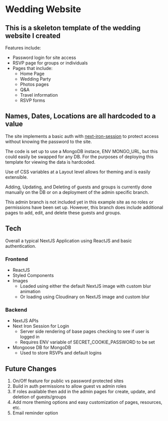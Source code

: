 # Wedding Website

## This is a skeleton template of the wedding website I created

Features include:
- Password login for site access
- RSVP page for groups or individuals
- Pages that include:
  - Home Page
  - Wedding Party
  - Photos pages
  - Q&A
  - Travel information
  - RSVP forms

## Names, Dates, Locations are all hardcoded to a value

The site implements a basic auth with [next-iron-session](https://github.com/vvo/next-iron-session) to protect access without knowing the password to the site.

The code is set up to use a MongoDB instace, ENV MONGO_URL, but this could easily be swapped for any DB. For the purposes of deploying this template for viewing the data is hardcoded.

Use of CSS variables at a Layout level allows for theming and is easily extensible.

Adding, Updating, and Deleting of guests and groups is currently done manually on the DB or on a deployment of the admin specific branch.

This admin branch is not included yet in this example site as no roles or permissions have been set up. However, this branch does include  additional pages to add, edit, and delete these guests and groups.

## Tech

Overall a typical NextJS Application using ReactJS and basic authentication.

### Frontend

- ReactJS
- Styled Components
- Images
  - Loaded using either the default NextJS image with custom blur animation
  - Or loading using Cloudinary on NextJS image and custom blur

### Backend

- NextJS APIs
- Next Iron Session for Login
  - Server side rendering of base pages checking to see if user is logged in
  - Requires ENV variable of SECRET_COOKIE_PASSWORD to be set
- Mongoose DB for MongoDB
  - Used to store RSVPs and default logins

## Future Changes
1. On/Off feature for public vs password protected sites
2. Build in auth permissions to allow guest vs admin roles
3. If roles available then add in the admin pages for create, update, and deletion of guests/groups
4. Add more theming options and easy customization of pages, resources, etc.
5. Email reminder option